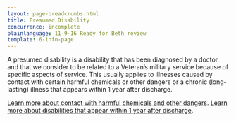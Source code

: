 ```yaml
---
layout: page-breadcrumbs.html
title: Presumed Disability
concurrence: incomplete
plainlanguage: 11-9-16 Ready for Beth review
template: 6-info-page
---
```


A presumed disability is a disability that has been diagnosed by a doctor and that we consider to be related to a Veteran’s military service because of specific aspects of service. This usually applies to illnesses caused by contact with certain harmful chemicals or other dangers or a chronic (long-lasting) illness that appears within 1 year after discharge.

[Learn more about contact with harmful chemicals and other dangers](/disability-benefits/conditions/exposure-to-hazardous-materials/).
[Learn more about disabilities that appear within 1 year after discharge](/disability-benefits/apply-for-benefits/one-year/).

